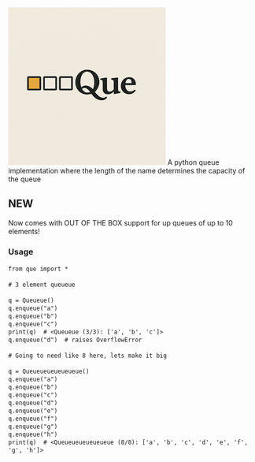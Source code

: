 <img src="que.png" alt="Que" width="320"/>
A python queue implementation where the length of the name determines the capacity of the queue

## NEW ##
Now comes with OUT OF THE BOX support for up queues of up to 10 elements!

### Usage ###
```
from que import *

# 3 element queueue

q = Queueue()
q.enqueue("a")
q.enqueue("b")
q.enqueue("c")
print(q)  # <Queueue (3/3): ['a', 'b', 'c']>
q.enqueue("d")  # raises OverflowError

# Going to need like 8 here, lets make it big

q = Queueueueueueueue()
q.enqueue("a")
q.enqueue("b")
q.enqueue("c")
q.enqueue("d")
q.enqueue("e")
q.enqueue("f")
q.enqueue("g")
q.enqueue("h")
print(q)  # <Queueueueueueueue (8/8): ['a', 'b', 'c', 'd', 'e', 'f', 'g', 'h']>
```
